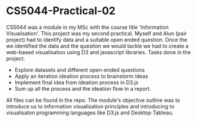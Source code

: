 # CS5044-Practical-02
CS5044 was a module in my MSc with the course title 'Information Visualisation'. This project was my second practical.
Myself and Alun (pair project) had to identify data and a suitable open ended question. Once the we identified the data and the question we would tackle we had to create a web-based visualisation using D3 and javascript libraries. Tasks done in the project:
 
 * Explore datasets and different open-ended questions
 * Apply an iteration ideation process to brainstorm ideas
 * Implement final idea from ideation process in D3.js
 * Sum up all the process and the ideation flow in a report.

All files can be found in the repo.
The module's objective outline was to introduce us to information visualisation principles and introducing to visualisaton programming languages like D3.js and Desktop Tableau.

